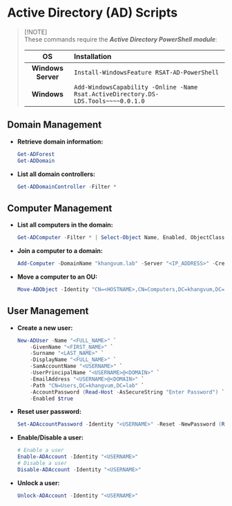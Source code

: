# Active Directory (AD) Scripts

>   [!NOTE]  
>   These commands require the **_Active Directory PowerShell module_**:
>
>   OS                     |Installation  
>   :---------------------:|:-------------------------------------------
>   **Windows Server**     |`Install-WindowsFeature RSAT-AD-PowerShell`
>   **Windows**            |`Add-WindowsCapability -Online -Name Rsat.ActiveDirectory.DS-LDS.Tools~~~~0.0.1.0`

## Domain Management

-   **Retrieve domain information:**

    ```powershell
    Get-ADForest
    Get-ADDomain
    ```

-   **List all domain controllers:**

    ```powershell
    Get-ADDomainController -Filter *
    ```

## Computer Management

-   **List all computers in the domain:**

    ```powershell
    Get-ADComputer -Filter * | Select-Object Name, Enabled, ObjectClass
    ```

-   **Join a computer to a domain:**

    ```powershell
    Add-Computer -DomainName "khangvum.lab" -Server "<IP_ADDRESS>" -Credential "khangvum\<USERNAME>" -Restart -Verbose
    ```

-   **Move a computer to an OU:**

    ```powershell
    Move-ADObject -Identity "CN=<HOSTNAME>,CN=Computers,DC=khangvum,DC=lab" -TargetPath "OU=<OU>,DC=khangvum,DC=lab"
    ```

## User Management

-   **Create a new user:**

    ```powershell
    New-ADUser -Name "<FULL_NAME>" `
        -GivenName "<FIRST_NAME>" `
        -Surname "<LAST_NAME>" `
        -DisplayName "<FULL_NAME>" `
        -SamAccountName "<USERNAME>" `
        -UserPrincipalName "<USERNAME>@<DOMAIN>" `
        -EmailAddress "<USERNAME>@<DOMAIN>" `
        -Path "CN=Users,DC=khangvum,DC=lab" `
        -AccountPassword (Read-Host -AsSecureString "Enter Password") `
        -Enabled $true
    ```

-   **Reset user password:**

    ```powershell
    Set-ADAccountPassword -Identity "<USERNAME>" -Reset -NewPassword (Read-Host -AsSecureString "New Password")
    ```

-   **Enable/Disable a user:**

    ```powershell
    # Enable a user
    Enable-ADAccount -Identity "<USERNAME>"
    # Disable a user
    Disable-ADAccount -Identity "<USERNAME>"
    ```

-   **Unlock a user:**

    ```powershell
    Unlock-ADAccount -Identity "<USERNAME>"
    ```